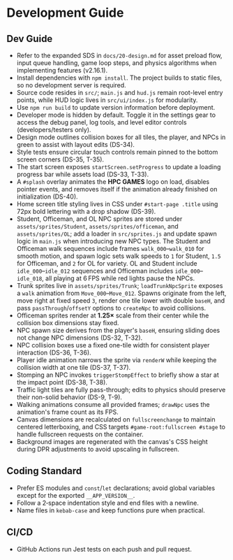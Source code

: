 # Development Guide

## Dev Guide
- Refer to the expanded SDS in `docs/20-design.md` for asset preload flow, input queue handling, game loop steps, and physics algorithms when implementing features (v2.16.1).
- Install dependencies with `npm install`. The project builds to static files, so no development server is required.
- Source code resides in `src/`; `main.js` and `hud.js` remain root-level entry points, while HUD logic lives in `src/ui/index.js` for modularity.
- Use `npm run build` to update version information before deployment.
- Developer mode is hidden by default. Toggle it in the settings gear to access the debug panel, log tools, and level editor controls (developers/testers only).
- Design mode outlines collision boxes for all tiles, the player, and NPCs in green to assist with layout edits (DS-34).
- Style tests ensure circular touch controls remain pinned to the bottom screen corners (DS-35, T-35).
- The start screen exposes `startScreen.setProgress` to update a loading progress bar while assets load (DS-33, T-33).
- A `#splash` overlay animates the **HPC GAMES** logo on load, disables pointer events, and removes itself if the animation already finished on initialization (DS-40).
- Home screen title styling lives in CSS under `#start-page .title` using 72px bold lettering with a drop shadow (DS-39).
- Student, Officeman, and OL NPC sprites are stored under `assets/sprites/Student`, `assets/sprites/officeman`, and `assets/sprites/OL`; add a loader in `src/sprites.js` and update spawn logic in `main.js` when introducing new NPC types. The Student and Officeman walk sequences include frames `walk_000`–`walk_010` for smooth motion, and spawn logic sets walk speeds to `1` for Student, `1.5` for Officeman, and `2` for OL for variety. OL and Student include `idle_000`–`idle_012` sequences and Officeman includes `idle_000`–`idle_018`, all playing at 6 FPS while red lights pause the NPCs.
- Trunk sprites live in `assets/sprites/Trunk`; `loadTrunkNpcSprite` exposes a `walk` animation from `Move_000`–`Move_012`. Spawns originate from the left, move right at fixed speed `3`, render one tile lower with double `baseH`, and pass `passThrough`/`offsetY` options to `createNpc` to avoid collisions.
- Officeman sprites render at **1.25×** scale from their center while the collision box dimensions stay fixed.
- NPC spawn size derives from the player's `baseH`, ensuring sliding does not change NPC dimensions (DS-32, T-32).
- NPC collision boxes use a fixed one-tile width for consistent player interaction (DS-36, T-36).
- Player idle animation narrows the sprite via `renderW` while keeping the collision width at one tile (DS-37, T-37).
- Stomping an NPC invokes `triggerStompEffect` to briefly show a star at the impact point (DS-38, T-38).
- Traffic light tiles are fully pass-through; edits to physics should preserve their non-solid behavior (DS-9, T-9).
- Walking animations consume all provided frames; `drawNpc` uses the animation's frame count as its FPS.
- Canvas dimensions are recalculated on `fullscreenchange` to maintain centered letterboxing, and CSS targets `#game-root:fullscreen #stage` to handle fullscreen requests on the container.
- Background images are regenerated with the canvas's CSS height during DPR adjustments to avoid upscaling in fullscreen.

## Coding Standard
- Prefer ES modules and `const`/`let` declarations; avoid global variables except for the exported `__APP_VERSION__`.
- Follow a 2‑space indentation style and end files with a newline.
- Name files in `kebab-case` and keep functions pure when practical.

## CI/CD
- GitHub Actions run Jest tests on each push and pull request.
